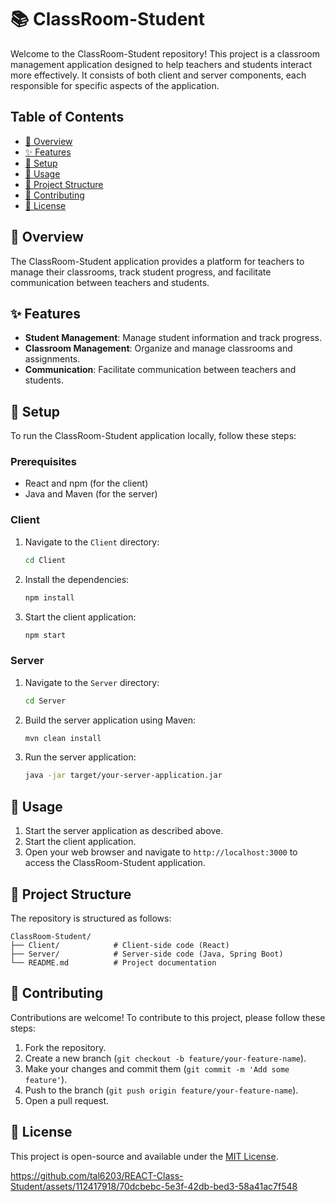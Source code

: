 
# 📚 ClassRoom-Student

Welcome to the ClassRoom-Student repository! This project is a classroom management application designed to help teachers and students interact more effectively. It consists of both client and server components, each responsible for specific aspects of the application.

## Table of Contents

- [📖 Overview](#overview)
- [✨ Features](#features)
- [🔧 Setup](#setup)
- [🚀 Usage](#usage)
- [📂 Project Structure](#project-structure)
- [🤝 Contributing](#contributing)
- [📜 License](#license)

## 📖 Overview

The ClassRoom-Student application provides a platform for teachers to manage their classrooms, track student progress, and facilitate communication between teachers and students.

## ✨ Features

- **Student Management**: Manage student information and track progress.
- **Classroom Management**: Organize and manage classrooms and assignments.
- **Communication**: Facilitate communication between teachers and students.

## 🔧 Setup

To run the ClassRoom-Student application locally, follow these steps:

### Prerequisites

- React and npm (for the client)
- Java and Maven (for the server)

### Client

1. Navigate to the `Client` directory:
   ```bash
   cd Client
   ```

2. Install the dependencies:
   ```bash
   npm install
   ```

3. Start the client application:
   ```bash
   npm start
   ```

### Server

1. Navigate to the `Server` directory:
   ```bash
   cd Server
   ```

2. Build the server application using Maven:
   ```bash
   mvn clean install
   ```

3. Run the server application:
   ```bash
   java -jar target/your-server-application.jar
   ```

## 🚀 Usage

1. Start the server application as described above.
2. Start the client application.
3. Open your web browser and navigate to `http://localhost:3000` to access the ClassRoom-Student application.

## 📂 Project Structure

The repository is structured as follows:

```
ClassRoom-Student/
├── Client/            # Client-side code (React)
├── Server/            # Server-side code (Java, Spring Boot)
└── README.md          # Project documentation
```

## 🤝 Contributing

Contributions are welcome! To contribute to this project, please follow these steps:

1. Fork the repository.
2. Create a new branch (`git checkout -b feature/your-feature-name`).
3. Make your changes and commit them (`git commit -m 'Add some feature'`).
4. Push to the branch (`git push origin feature/your-feature-name`).
5. Open a pull request.

## 📜 License

This project is open-source and available under the [MIT License](LICENSE).


https://github.com/tal6203/REACT-Class-Student/assets/112417918/70dcbebc-5e3f-42db-bed3-58a41ac7f548
